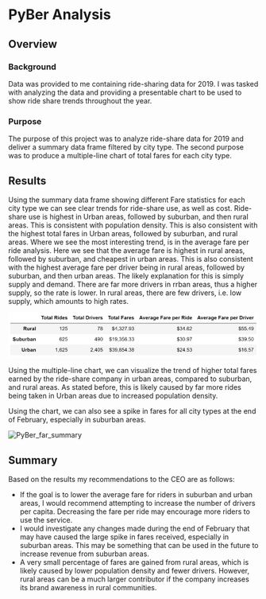 # PyBer Analysis

## Overview

### Background
Data was provided to me containing ride-sharing data for 2019. I was tasked with analyzing the data and providing a presentable chart to be used to show ride share trends throughout the year. 

### Purpose
The purpose of this project was to analyze ride-share data for 2019 and deliver a summary data frame filtered by city type. The second purpose was to produce a multiple-line chart of total fares for each city type.

## Results
Using the summary data frame showing different Fare statistics for each city type we can see clear trends for ride-share use, as well as cost. Ride-share use is highest in Urban areas, followed by suburban, and then rural areas. This is consistent with population density. This is also consistent with the highest total fares in Urban areas, followed by suburban, and rural areas. Where we see the most interesting trend, is in the average fare per ride analysis. Here we see that the average fare is highest in rural areas, followed by suburban, and cheapest in urban areas. This is also consistent with the highest average fare per driver being in rural areas, followed by suburban, and then urban areas. The likely explanation for this is simply supply and demand. There are far more drivers in rrban areas, thus a higher supply, so the rate is lower. In rural areas, there are few drivers, i.e. low supply, which amounts to high rates.

![summary_dataframe](Anaylsis/Summary_DataFrame.png)

Using the multiple-line chart, we can visualize the trend of higher total fares earned by the ride-share company in urban areas, compared to suburban, and rural areas. As stated before, this is likely caused by far more rides being taken in Urban areas due to increased population density. 

Using the chart, we can also see a spike in fares for all city types at the end of February, especially in suburban areas. 

![PyBer_far_summary](analysis/PyBer_Fare_Summary.png)

## Summary

Based on the results my recommendations to the CEO are as follows:
- If the goal is to lower the average fare for riders in suburban and urban areas, I would recommend attempting to increase the number of drivers per capita. Decreasing the fare per ride may encourage more riders to use the service.
- I would investigate any changes made during the end of February that may have caused the large spike in fares received, especially in suburban areas. This may be something that can be used in the future to increase revenue from suburban areas.
- A very small percentage of fares are gained from rural areas, which is likely caused by lower population density and fewer drivers. However, rural areas can be a much larger contributor if the company increases its brand awareness in rural communities. 
